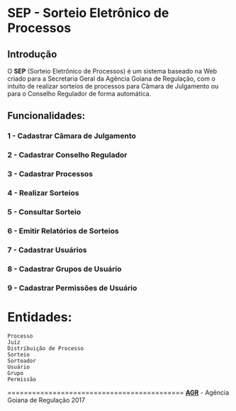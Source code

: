 # SEP - Sorteio Eletrônico de Processos
## Introdução

O **SEP** (Sorteio Eletrônico de Processos) é um sistema baseado na Web criado para a
Secretaria Geral da Agência Goiana de Regulação, com o intuito de realizar sorteios
de processos para Câmara de Julgamento ou para o Conselho Regulador de forma automática.

## Funcionalidades:
### 1 - Cadastrar Câmara de Julgamento
### 2 - Cadastrar Conselho Regulador
### 3 - Cadastrar Processos
### 4 - Realizar Sorteios
### 5 - Consultar Sorteio
### 6 - Emitir Relatórios de Sorteios
### 7 - Cadastrar Usuários
### 8 - Cadastrar Grupos de Usuário
### 9 - Cadastrar Permissões de Usuário

# Entidades:
    Processo
    Juíz
    Distribuição de Processo
    Sorteio
    Sorteador
    Usuário
    Grupo
    Permissão
    
===========================================
**[AGR](http://www.agr.go.gov.br)** - Agência Goiana de Regulação 2017